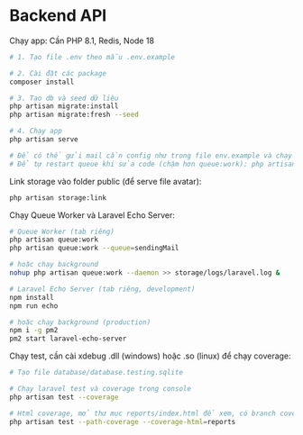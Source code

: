 # Backend API

Chạy app: Cần PHP 8.1, Redis, Node 18

```bash
# 1. Tạo file .env theo mẫu .env.example

# 2. Cài đặt các package
composer install

# 3. Tạo db và seed dữ liệu
php artisan migrate:install
php artisan migrate:fresh --seed

# 4. Chạy app
php artisan serve

# Để có thể gửi mail cần config như trong file env.example và chạy lệnh php artisan queue:work --queue=sendingMail
# Để tự restart queue khi sửa code (chậm hơn queue:work): php artisan queue:listen
```

Link storage vào folder public (để serve file avatar):

```bash
php artisan storage:link
```

Chạy Queue Worker và Laravel Echo Server:

```bash
# Queue Worker (tab riêng)
php artisan queue:work
php artisan queue:work --queue=sendingMail

# hoặc chạy background
nohup php artisan queue:work --daemon >> storage/logs/laravel.log &

# Laravel Echo Server (tab riêng, development)
npm install
npm run echo

# hoặc chạy background (production)
npm i -g pm2
pm2 start laravel-echo-server
```

Chạy test, cần cài xdebug .dll (windows) hoặc .so (linux) để chạy coverage:

```bash
# Tạo file database/database.testing.sqlite

# Chạy laravel test và coverage trong console
php artisan test --coverage

# Html coverage, mở thư mục reports/index.html để xem, có branch coverage
php artisan test --path-coverage --coverage-html=reports
```
